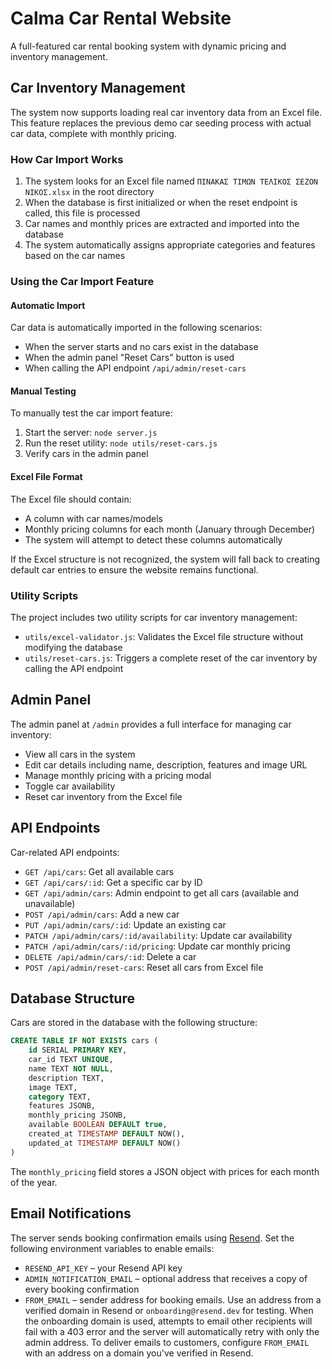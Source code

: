 # Calma Car Rental Website

A full-featured car rental booking system with dynamic pricing and inventory management.

## Car Inventory Management

The system now supports loading real car inventory data from an Excel file. This feature replaces the previous demo car seeding process with actual car data, complete with monthly pricing.

### How Car Import Works

1. The system looks for an Excel file named `ΠΙΝΑΚΑΣ ΤΙΜΩΝ ΤΕΛΙΚΟΣ ΣΕΖΟΝ ΝΙΚΟΣ.xlsx` in the root directory
2. When the database is first initialized or when the reset endpoint is called, this file is processed
3. Car names and monthly prices are extracted and imported into the database
4. The system automatically assigns appropriate categories and features based on the car names

### Using the Car Import Feature

#### Automatic Import

Car data is automatically imported in the following scenarios:

- When the server starts and no cars exist in the database
- When the admin panel "Reset Cars" button is used
- When calling the API endpoint `/api/admin/reset-cars`

#### Manual Testing

To manually test the car import feature:

1. Start the server: `node server.js`
2. Run the reset utility: `node utils/reset-cars.js`
3. Verify cars in the admin panel

#### Excel File Format

The Excel file should contain:
- A column with car names/models
- Monthly pricing columns for each month (January through December)
- The system will attempt to detect these columns automatically

If the Excel structure is not recognized, the system will fall back to creating default car entries to ensure the website remains functional.

### Utility Scripts

The project includes two utility scripts for car inventory management:

- `utils/excel-validator.js`: Validates the Excel file structure without modifying the database
- `utils/reset-cars.js`: Triggers a complete reset of the car inventory by calling the API endpoint

## Admin Panel

The admin panel at `/admin` provides a full interface for managing car inventory:

- View all cars in the system
- Edit car details including name, description, features and image URL
- Manage monthly pricing with a pricing modal
- Toggle car availability
- Reset car inventory from the Excel file

## API Endpoints

Car-related API endpoints:

- `GET /api/cars`: Get all available cars
- `GET /api/cars/:id`: Get a specific car by ID
- `GET /api/admin/cars`: Admin endpoint to get all cars (available and unavailable)
- `POST /api/admin/cars`: Add a new car
- `PUT /api/admin/cars/:id`: Update an existing car
- `PATCH /api/admin/cars/:id/availability`: Update car availability
- `PATCH /api/admin/cars/:id/pricing`: Update car monthly pricing
- `DELETE /api/admin/cars/:id`: Delete a car
- `POST /api/admin/reset-cars`: Reset all cars from Excel file

## Database Structure

Cars are stored in the database with the following structure:

```sql
CREATE TABLE IF NOT EXISTS cars (
    id SERIAL PRIMARY KEY,
    car_id TEXT UNIQUE,
    name TEXT NOT NULL,
    description TEXT,
    image TEXT,
    category TEXT,
    features JSONB,
    monthly_pricing JSONB,
    available BOOLEAN DEFAULT true,
    created_at TIMESTAMP DEFAULT NOW(),
    updated_at TIMESTAMP DEFAULT NOW()
)
```

The `monthly_pricing` field stores a JSON object with prices for each month of the year.

## Email Notifications

The server sends booking confirmation emails using [Resend](https://resend.com/).
Set the following environment variables to enable emails:

- `RESEND_API_KEY` – your Resend API key
- `ADMIN_NOTIFICATION_EMAIL` – optional address that receives a copy of every booking confirmation
- `FROM_EMAIL` – sender address for booking emails. Use an address from a verified
  domain in Resend or `onboarding@resend.dev` for testing. When the onboarding
  domain is used, attempts to email other recipients will fail with a 403 error
  and the server will automatically retry with only the admin address. To deliver
  emails to customers, configure `FROM_EMAIL` with an address on a domain you've
  verified in Resend.

